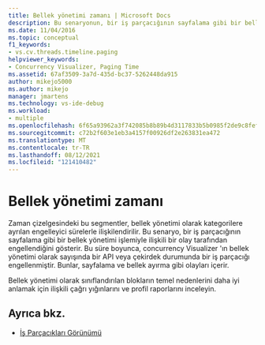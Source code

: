 ```yaml
---
title: Bellek yönetimi zamanı | Microsoft Docs
description: Bu senaryonun, bir iş parçacığının sayfalama gibi bir bellek yönetimi işlemiyle ilişkili bir olay tarafından engellenip engellenmediğini nasıl önleyeceğinizi öğrenin.
ms.date: 11/04/2016
ms.topic: conceptual
f1_keywords:
- vs.cv.threads.timeline.paging
helpviewer_keywords:
- Concurrency Visualizer, Paging Time
ms.assetid: 67af3509-3a7d-435d-bc37-5262448da915
author: mikejo5000
ms.author: mikejo
manager: jmartens
ms.technology: vs-ide-debug
ms.workload:
- multiple
ms.openlocfilehash: 6f65a93962a3f742085b8b89b4d3117833b5b0985f2de9c8fef07255cb17bbcb
ms.sourcegitcommit: c72b2f603e1eb3a4157f00926df2e263831ea472
ms.translationtype: MT
ms.contentlocale: tr-TR
ms.lasthandoff: 08/12/2021
ms.locfileid: "121410482"
---
```

# <a name="memory-management-time"></a>Bellek yönetimi zamanı
Zaman çizelgesindeki bu segmentler, bellek yönetimi olarak kategorilere ayrılan engelleyici sürelerle ilişkilendirilir. Bu senaryo, bir iş parçacığının sayfalama gibi bir bellek yönetimi işlemiyle ilişkili bir olay tarafından engellendiğini gösterir. Bu süre boyunca, concurrency Visualizer 'ın bellek yönetimi olarak sayışında bir API veya çekirdek durumunda bir iş parçacığı engellenmiştir. Bunlar, sayfalama ve bellek ayırma gibi olayları içerir.

 Bellek yönetimi olarak sınıflandırılan blokların temel nedenlerini daha iyi anlamak için ilişkili çağrı yığınlarını ve profil raporlarını inceleyin.

## <a name="see-also"></a>Ayrıca bkz.
- [İş Parçacıkları Görünümü](../profiling/threads-view-parallel-performance.md)